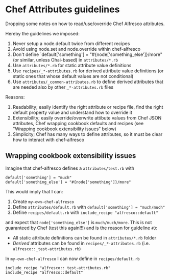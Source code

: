 # Chef Attributes guidelines

Dropping some notes on how to read/use/override Chef Alfresco attributes.

Hereby the guidelines we imposed:
1. Never setup a node.default twice from different recipes
2. Avoid using node.set and node.override within chef-alfresco
3. Don't define `default['something'] = "#{node['something_else']}/more" (or similar, unless Ohai-based) in ```attributes/*.rb```
4. Use `attributes/*.rb` for static attribute value definitions
5. Use `recipes/_*-attributes.rb` for derived attribute value definitions (or static ones that whose default values are not conditional)
6. Use `attributes/_common-attributes.rb` to define derived attributes that are needed also by other `_*-attributes.rb` files

Reasons:
1. Readability; easily identify the right attribute or recipe file, find the right default property value and understand how to override it
2. Extensibility; easily override/overwrite attibute values from Chef JSON attributes, Chef wrapping cookbook defaults and recipes (see "Wrapping cookbook extensibility issues" below)
3. Simplicity; Chef has many ways to define attributes, so it must be clear how to interact with chef-alfresco

## Wrapping cookbook extensibility issues

Imagine that chef-alfresco defines a `attributes/test.rb` with
```
default['something'] = "much"
default['something_else'] = "#{node['something']}/more"
```

This would imply that I can:
1. Create `my-own-chef-alfresco`
2. Define `attributes/default.rb` with `default['something'] = "much/much"`
3. Define `recipes/default.rb` with `include_recipe "alfresco::default"`

and expect that `node['something_else']` is `much/much/more`. This is not guaranteed by Chef (test this again!!!) and is the reason for guideline `#3`:
- All static attribute definitions can be found in ```attributes/*.rb``` folder
- _Derived_ attributes can be found in ```recipes/_*-attributes.rb``` (i.e. `alfresco::_test-attributes.rb`)

In `my-own-chef-alfresco` I can now define in `recipes/default.rb`
```
include_recipe "alfresco::_test-attributes.rb"
include_recipe "alfresco::default"

```
